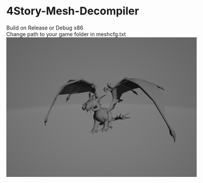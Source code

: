 # 4Story-Mesh-Decompiler
Build on Release or Debug x86  
Change path to your game folder in meshcfg.txt
![Decompiled mesh](/Preview/Image1.png)
